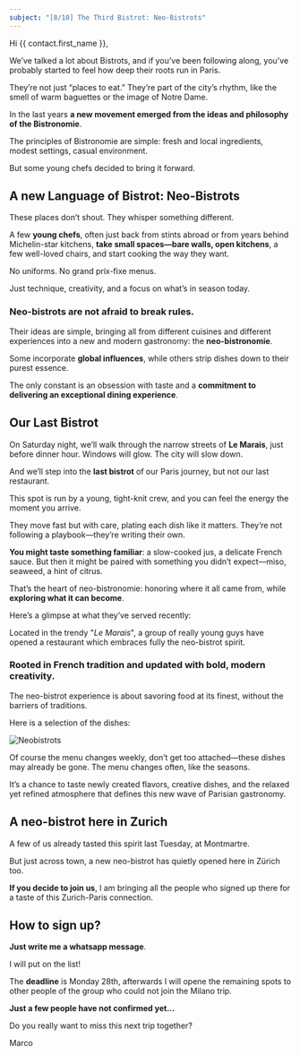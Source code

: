```yaml
---
subject: "[8/10] The Third Bistrot: Neo-Bistrots"
---
```


Hi {{ contact.first_name }}, 

We’ve talked a lot about Bistrots, and if you’ve been following along, you’ve probably started to feel how deep their roots run in Paris. 

They’re not just “places to eat.” They’re part of the city’s rhythm, like the smell of warm baguettes or the image of Notre Dame.

In the last years **a new movement emerged from the ideas and philosophy of the Bistronomie**.

The principles of Bistronomie are simple: fresh and local ingredients, modest settings, casual environment.

But some young chefs decided to bring it forward.

## A new Language of Bistrot: Neo-Bistrots

These places don’t shout. They whisper something different.

A few **young chefs**, often just back from stints abroad or from years behind Michelin-star kitchens, **take small spaces—bare walls, open kitchens**, a few well-loved chairs, and start cooking the way they want.

No uniforms. No grand prix-fixe menus.

Just technique, creativity, and a focus on what’s in season today.

### Neo-bistrots are not afraid to break rules.

Their ideas are simple, bringing all from different cuisines and different experiences into a new and modern gastronomy: the **neo-bistronomie**.

Some incorporate **global influences**, while others strip dishes down to their purest essence. 

The only constant is an obsession with taste and a **commitment to delivering an exceptional dining experience**.

## Our Last Bistrot

On Saturday night, we’ll walk through the narrow streets of **Le Marais**, just before dinner hour. Windows will glow. The city will slow down. 

And we’ll step into the **last bistrot** of our Paris journey, but not our last restaurant.

This spot is run by a young, tight-knit crew, and you can feel the energy the moment you arrive. 

They move fast but with care, plating each dish like it matters. They’re not following a playbook—they’re writing their own.

**You might taste something familiar**: a slow-cooked jus, a delicate French sauce. But then it might be paired with something you didn’t expect—miso, seaweed, a hint of citrus.

That’s the heart of neo-bistronomie: honoring where it all came from, while **exploring what it can become**.

Here’s a glimpse at what they’ve served recently:



Located in the trendy "_Le Marais_", a group of really young guys have opened a restaurant which embraces fully the neo-bistrot spirit.

### Rooted in French tradition and updated with bold, modern creativity.

The neo-bistrot experience is about savoring food at its finest, without the barriers of traditions.


Here is a selection of the dishes:

![Neobistrots](https://www.foodexplorers.ch/images/neob.webp)

Of course the menu changes weekly, don’t get too attached—these dishes may already be gone. The menu changes often, like the seasons.

It’s a chance to taste newly created flavors, creative dishes, and the relaxed yet refined atmosphere that defines this new wave of Parisian gastronomy.

## A neo-bistrot here in Zurich

A few of us already tasted this spirit last Tuesday, at Montmartre. 

But just across town, a new neo-bistrot has quietly opened here in Zürich too.


**If you decide to join us**, I am bringing all the people who signed up there for a taste of this Zurich-Paris connection.

## How to sign up?

**Just write me a whatsapp message**.

I will put on the list!

The **deadline** is Monday 28th, afterwards I will opene the remaining spots to other people of the group who could not join the Milano trip.

**Just a few people have not confirmed yet...**

Do you really want to miss this next trip together?

Marco

